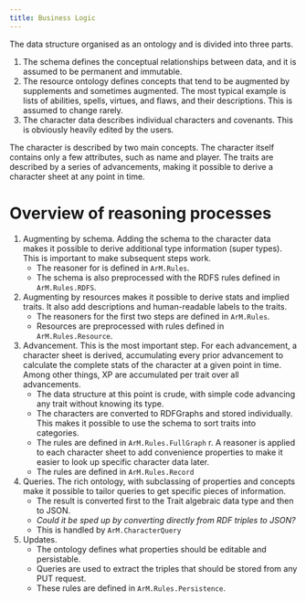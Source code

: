 ```yaml
---
title: Business Logic
---
```


The data structure organised as an ontology and is divided into three parts.

1.  The schema defines the conceptual relationships between data, and it
    is assumed to be permanent and immutable.
2.  The resource ontology defines concepts that tend to be augmented by
    supplements and sometimes augmented.  The most typical example is 
    lists of abilities, spells, virtues, and flaws, and their descriptions.
    This is assumed to change rarely.
3.  The character data describes individual characters and covenants.
    This is obviously heavily edited by the users.

The character is described by two main concepts.  The character itself 
contains only a few attributes, such as name and player.  The traits are
described by a series of advancements, making it possible to derive a
character sheet at any point in time.

# Overview of reasoning processes

1.  Augmenting by schema.  Adding the schema to the character data makes it
    possible to derive additional type information (super types).  This is 
    important to make subsequent steps work.
    + The reasoner for is defined in `ArM.Rules`.
    + The schema is also preprocessed with the RDFS rules defined in
      `ArM.Rules.RDFS`.
2.  Augmenting by resources makes it possible to derive stats and implied
    traits.  It also add descriptions and human-readable labels to the traits.
    + The reasoners for the first two steps are defined in `ArM.Rules`.
    + Resources are preprocessed with rules defined in
      `ArM.Rules.Resource`.
3.  Advancement.  This is the most important step.  For each advancement, a
    character sheet is derived, accumulating every prior advancement to calculate
    the complete stats of the character at a given point in time.  Among other
    things, XP are accumulated per trait over all advancements.
    + The data structure at this point is crude, with simple code advancing any
      trait without knowing its type.
    + The characters are converted to RDFGraphs and stored individually.
      This makes it possible to use the schema to sort traits into categories.
    + The rules are defined in `ArM.Rules.FullGraph`
r.  A reasoner is applied to each character sheet to add
    convenience properties to make it easier to look up specific
    character data later.
    + The rules are defined in `ArM.Rules.Record`
5.  Queries.
    The rich ontology, with subclassing of properties and concepts make 
    it possible to tailor queries to get specific pieces of information.
    + The result is converted first to the Trait algebraic data type and then to
      JSON.
    + *Could it be sped up by converting directly from RDF triples to JSON?*
    + This is handled by `ArM.CharacterQuery`
6.  Updates.
    + The ontology defines what properties should be editable and
      persistable.
    + Queries are used to extract the triples that should be stored 
      from any PUT request.
    + These rules are defined in `ArM.Rules.Persistence`.
